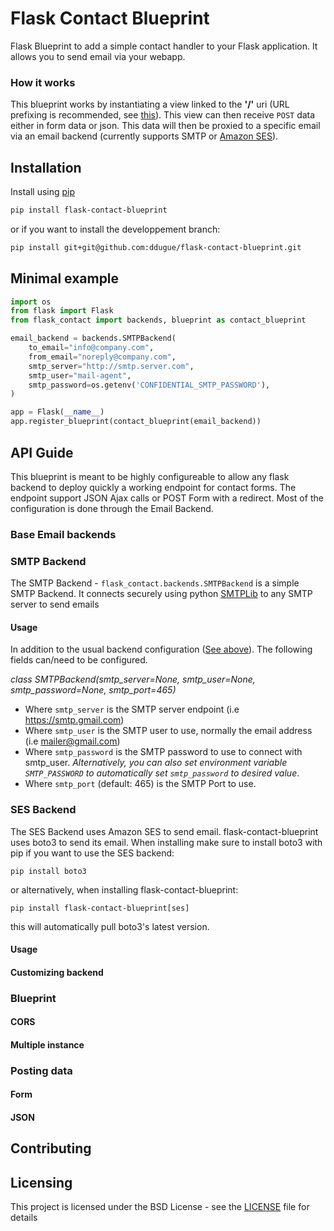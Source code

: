 # Flask Contact Blueprint
Flask Blueprint to add a simple contact handler to your Flask application. It allows you to send email via
your webapp.

### How it works
This blueprint works by instantiating a view linked to the **'/'** uri (URL prefixing is recommended, see [this](http://flask.pocoo.org/docs/latest/blueprints/#registering-blueprints)). This view can then receive `POST` data either in form data or json. This data
will then be proxied to a specific email via an email backend (currently supports SMTP or [Amazon SES](https://aws.amazon.com/ses/)).

## Installation
Install using [pip](https://pip.pypa.io/en/stable/installing/)

```bash
pip install flask-contact-blueprint
```

or if you want to install the developpement branch:

```bash
pip install git+git@github.com:ddugue/flask-contact-blueprint.git
```

## Minimal example
```python
import os
from flask import Flask
from flask_contact import backends, blueprint as contact_blueprint

email_backend = backends.SMTPBackend(
    to_email="info@company.com",
    from_email="noreply@company.com",
    smtp_server="http://smtp.server.com",
    smtp_user="mail-agent",
    smtp_password=os.getenv('CONFIDENTIAL_SMTP_PASSWORD'),
)

app = Flask(__name__)
app.register_blueprint(contact_blueprint(email_backend))
```


## API Guide
This blueprint is meant to be highly configureable to allow any flask backend to deploy quickly a working endpoint for contact
forms. The endpoint support JSON Ajax calls or POST Form with a redirect. Most of the configuration is done through the Email Backend.

### <a name="baseemail"></a>Base Email backends

### SMTP Backend
The SMTP Backend - `flask_contact.backends.SMTPBackend` is a simple SMTP Backend. It connects securely using python [SMTPLib](https://docs.python.org/3/library/smtplib.html) to any SMTP server to send emails
#### Usage
In addition to the usual backend configuration ([See above](#baseemail)). The following fields can/need to be configured.


*class SMTPBackend(smtp_server=None, smtp_user=None, smtp_password=None, smtp_port=465)*
* Where `smtp_server` is the SMTP server endpoint (i.e https://smtp.gmail.com)
* Where `smtp_user` is the SMTP user to use, normally the email address (i.e mailer@gmail.com)
* Where `smtp_password` is the SMTP password to use to connect with smtp\_user. *Alternatively, you can also set environment variable `SMTP_PASSWORD` to automatically set `smtp_password` to desired value*.
* Where `smtp_port` (default: 465) is the SMTP Port to use.

### SES Backend
The SES Backend uses Amazon SES to send email. flask-contact-blueprint uses boto3 to send its email. When
installing make sure to install boto3 with pip if you want to use the SES backend:
```
pip install boto3
```
or alternatively, when installing flask-contact-blueprint:
```
pip install flask-contact-blueprint[ses]
```
this will automatically pull boto3's latest version.
#### Usage
#### Customizing backend
### Blueprint
#### CORS
#### Multiple instance
### Posting data
#### Form
#### JSON

## Contributing

## Licensing
This project is licensed under the BSD License - see the [LICENSE](LICENSE) file for details
